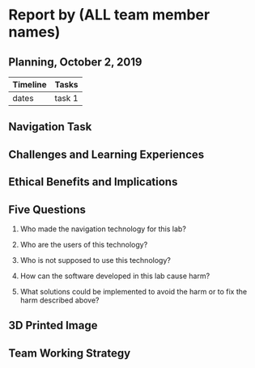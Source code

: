 # Report by (ALL team member names)

## Planning, October 2, 2019

| Timeline  | Tasks |
| ----------- | ----------- |
|   dates    |    task 1   |

## Navigation Task


## Challenges and Learning Experiences


## Ethical Benefits and Implications


## Five Questions
1. Who made the navigation technology for this lab?

2. Who are the users of this technology?

3. Who is not supposed to use this technology?

4. How can the software developed in this lab cause harm?

5. What solutions could be implemented to avoid the harm or to fix the harm described above?



## 3D Printed Image


## Team Working Strategy
